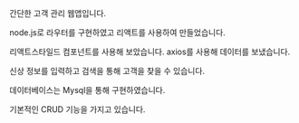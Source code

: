 
간단한 고객 관리 웹앱입니다. 

node.js로 라우터를 구현하였고 리액트를 사용하여 만들었습니다. 

리액트스타일드 컴포넌트를 사용해 보았습니다. axios를 사용해 데이터를 보냈습니다. 

신상 정보를 입력하고 검색을 통해 고객을 찾을 수 있습니다. 

데이터베이스는 Mysql을 통해 구현하였습니다. 

기본적인 CRUD 기능을 가지고 있습니다.
